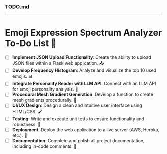 ### TODO.md

---

# Emoji Expression Spectrum Analyzer To-Do List 📝

- [ ] **Implement JSON Upload Functionality**: Create the ability to upload JSON files within a Flask web application. 📤
- [ ] **Develop Frequency Histogram**: Analyze and visualize the top 10 used emojis. 📊
- [ ] **Integrate Personality Reader with LLM API**: Connect with an LLM API for emoji personality analysis. 🌟
- [ ] **Procedural Mesh Gradient Generation**: Develop a function to create mesh gradients procedurally. 🎨
- [ ] **UI/UX Design**: Design a clean and intuitive user interface using HTML/CSS. 🖌️
- [ ] **Testing**: Write and execute unit tests to ensure functionality and robustness. 🧪
- [ ] **Deployment**: Deploy the web application to a live server (AWS, Heroku, etc.). 🚀
- [ ] **Documentation**: Complete and polish all project documentation, including in-code comments. 📜

